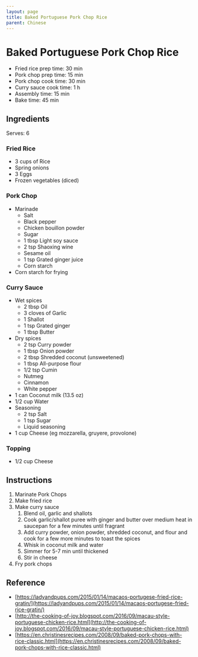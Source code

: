 ```yaml
---
layout: page
title: Baked Portuguese Pork Chop Rice
parent: Chinese
---
```


# Baked Portuguese Pork Chop Rice

- Fried rice prep time: 30 min
- Pork chop prep time: 15 min
- Pork chop cook time: 30 min
- Curry sauce cook time: 1 h
- Assembly time: 15 min
- Bake time: 45 min

## Ingredients

Serves: 6

### Fried Rice

- 3 cups of Rice
- Spring onions
- 3 Eggs
- Frozen vegetables (diced)

### Pork Chop

- Marinade
  - Salt
  - Black pepper
  - Chicken bouillon powder
  - Sugar
  - 1 tbsp Light soy sauce
  - 2 tsp Shaoxing wine
  - Sesame oil
  - 1 tsp Grated ginger juice
  - Corn starch
- Corn starch for frying

### Curry Sauce

- Wet spices
  - 2 tbsp Oil
  - 3 cloves of Garlic
  - 1 Shallot
  - 1 tsp Grated ginger
  - 1 tbsp Butter
- Dry spices
  - 2 tsp Curry powder
  - 1 tbsp Onion powder
  - 2 tbsp Shredded coconut (unsweetened)
  - 1 tbsp All-purpose flour
  - 1/2 tsp Cumin
  - Nutmeg
  - Cinnamon
  - White pepper
- 1 can Coconut milk (13.5 oz)
- 1/2 cup Water
- Seasoning
  - 2 tsp Salt
  - 1 tsp Sugar
  - Liquid seasoning
- 1 cup Cheese (eg mozzarella, gruyere, provolone)

### Topping

- 1/2 cup Cheese

## Instructions

1. Marinate Pork Chops
2. Make fried rice
3. Make curry sauce
   1. Blend oil, garlic and shallots
   2. Cook garlic/shallot puree with ginger and butter over medium heat in saucepan for a few minutes until fragrant
   3. Add curry powder, onion powder, shredded coconut, and flour and cook for a few more minutes to toast the spices
   4. Whisk in coconut milk and water
   5. Simmer for 5-7 min until thickened
   6. Stir in cheese
4. Fry pork chops

## Reference

- [https://ladyandpups.com/2015/01/14/macaos-portugese-fried-rice-gratin/](https://ladyandpups.com/2015/01/14/macaos-portugese-fried-rice-gratin/)
- [http://the-cooking-of-joy.blogspot.com/2016/09/macau-style-portuguese-chicken-rice.html](http://the-cooking-of-joy.blogspot.com/2016/09/macau-style-portuguese-chicken-rice.html)
- [https://en.christinesrecipes.com/2008/09/baked-pork-chops-with-rice-classic.html](https://en.christinesrecipes.com/2008/09/baked-pork-chops-with-rice-classic.html)
